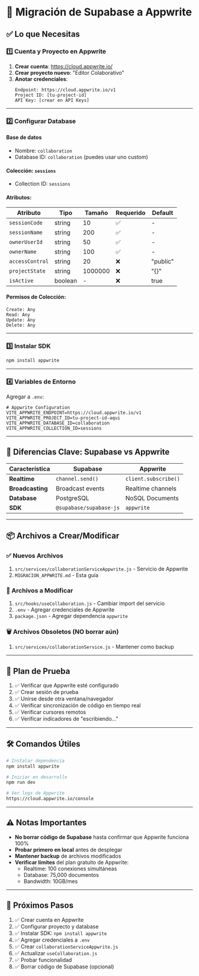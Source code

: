 # 🚀 Migración de Supabase a Appwrite

## ✅ Lo que Necesitas

### 1️⃣ Cuenta y Proyecto en Appwrite

1. **Crear cuenta**: https://cloud.appwrite.io/
2. **Crear proyecto nuevo**: "Editor Colaborativo"
3. **Anotar credenciales**:
   ```
   Endpoint: https://cloud.appwrite.io/v1
   Project ID: [tu-project-id]
   API Key: [crear en API Keys]
   ```

---

### 2️⃣ Configurar Database

#### Base de datos
- Nombre: `collaboration`
- Database ID: `collaboration` (puedes usar uno custom)

#### Colección: `sessions`
- Collection ID: `sessions`

#### Atributos:
| Atributo | Tipo | Tamaño | Requerido | Default |
|----------|------|--------|-----------|---------|
| `sessionCode` | string | 10 | ✅ | - |
| `sessionName` | string | 200 | ✅ | - |
| `ownerUserId` | string | 50 | ✅ | - |
| `ownerName` | string | 100 | ✅ | - |
| `accessControl` | string | 20 | ❌ | "public" |
| `projectState` | string | 1000000 | ❌ | "{}" |
| `isActive` | boolean | - | ❌ | true |

#### Permisos de Colección:
```
Create: Any
Read: Any  
Update: Any
Delete: Any
```

---

### 3️⃣ Instalar SDK

```bash
npm install appwrite
```

---

### 4️⃣ Variables de Entorno

Agregar a `.env`:

```env
# Appwrite Configuration
VITE_APPWRITE_ENDPOINT=https://cloud.appwrite.io/v1
VITE_APPWRITE_PROJECT_ID=tu-project-id-aqui
VITE_APPWRITE_DATABASE_ID=collaboration
VITE_APPWRITE_COLLECTION_ID=sessions
```

---

## 🔄 Diferencias Clave: Supabase vs Appwrite

| Característica | Supabase | Appwrite |
|----------------|----------|----------|
| **Realtime** | `channel.send()` | `client.subscribe()` |
| **Broadcasting** | Broadcast events | Realtime channels |
| **Database** | PostgreSQL | NoSQL Documents |
| **SDK** | `@supabase/supabase-js` | `appwrite` |

---

## 📦 Archivos a Crear/Modificar

### ✅ Nuevos Archivos
1. `src/services/collaborationServiceAppwrite.js` - Servicio de Appwrite
2. `MIGRACION_APPWRITE.md` - Esta guía

### 🔧 Archivos a Modificar
1. `src/hooks/useCollaboration.js` - Cambiar import del servicio
2. `.env` - Agregar credenciales de Appwrite
3. `package.json` - Agregar dependencia `appwrite`

### 🗑️ Archivos Obsoletos (NO borrar aún)
1. `src/services/collaborationService.js` - Mantener como backup

---

## 🧪 Plan de Prueba

1. ✅ Verificar que Appwrite esté configurado
2. ✅ Crear sesión de prueba
3. ✅ Unirse desde otra ventana/navegador
4. ✅ Verificar sincronización de código en tiempo real
5. ✅ Verificar cursores remotos
6. ✅ Verificar indicadores de "escribiendo..."

---

## 🛠️ Comandos Útiles

```bash
# Instalar dependencia
npm install appwrite

# Iniciar en desarrollo
npm run dev

# Ver logs de Appwrite
https://cloud.appwrite.io/console
```

---

## ⚠️ Notas Importantes

- **No borrar código de Supabase** hasta confirmar que Appwrite funciona 100%
- **Probar primero en local** antes de desplegar
- **Mantener backup** de archivos modificados
- **Verificar límites** del plan gratuito de Appwrite:
  - Realtime: 100 conexiones simultáneas
  - Database: 75,000 documentos
  - Bandwidth: 10GB/mes

---

## 🎯 Próximos Pasos

1. ✅ Crear cuenta en Appwrite
2. ✅ Configurar proyecto y database
3. ✅ Instalar SDK: `npm install appwrite`
4. ✅ Agregar credenciales a `.env`
5. ✅ Crear `collaborationServiceAppwrite.js`
6. ✅ Actualizar `useCollaboration.js`
7. ✅ Probar funcionalidad
8. ✅ Borrar código de Supabase (opcional)
